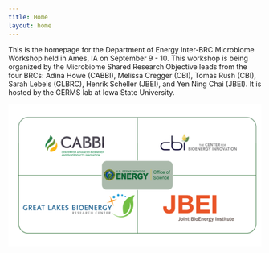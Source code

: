 ```yaml
---
title: Home
layout: home
---
```


This is the homepage for the Department of Energy Inter-BRC Microbiome Workshop held in Ames, IA on September 9 - 10. This workshop is being organized by the Microbiome Shared Research Objective leads from the four BRCs: Adina Howe (CABBI), Melissa Cregger (CBI), Tomas Rush (CBI), Sarah Lebeis (GLBRC), Henrik Scheller (JBEI), and Yen Ning Chai (JBEI). It is hosted by the GERMS lab at Iowa State University.

![Logos of the four BRCs](https://github.com/germs-lab/interbrc-microbiome/blob/main/4BRC_logos.png)
